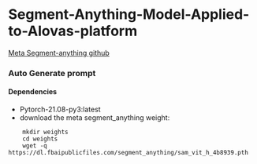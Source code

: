 # Segment-Anything-Model-Applied-to-Alovas-platform
[Meta Segment-anything github](https://github.com/facebookresearch/segment-anything)
### Auto Generate prompt
#### Dependencies
* Pytorch-21.08-py3:latest
* download the meta segment_anything weight:
```shell
    mkdir weights
    cd weights
    wget -q https://dl.fbaipublicfiles.com/segment_anything/sam_vit_h_4b8939.pth
```
